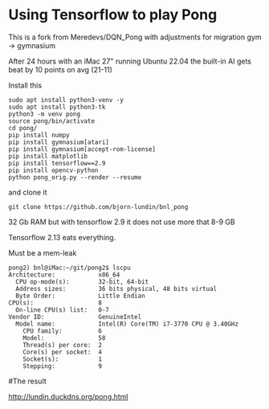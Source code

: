 Using Tensorflow to play Pong
=============================

This is a fork from Meredevs/DQN_Pong
with adjustments for migration gym -> gymnasium

After 24 hours with an iMac 27" running Ubuntu 22.04
the built-in AI gets beat by 10 points on avg (21-11)


Install this

    sudo apt install python3-venv -y
    sudo apt install python3-tk
    python3 -m venv pong
    source pong/bin/activate
    cd pong/
    pip install numpy
    pip install gymnasium[atari]
    pip install gymnasium[accept-rom-license]
    pip install matplotlib
    pip install tensorflow==2.9
    pip install opencv-python
    python pong_orig.py --render --resume

and clone it

    git clone https://github.com/bjorn-lundin/bnl_pong


32 Gb RAM but with tensorflow 2.9 it does not use more that 8-9 GB

Tensorflow 2.13 eats everything. 

Must be a mem-leak

    pong2) bnl@iMac:~/git/pong2$ lscpu
    Architecture:            x86_64
      CPU op-mode(s):        32-bit, 64-bit
      Address sizes:         36 bits physical, 48 bits virtual
      Byte Order:            Little Endian
    CPU(s):                  8
      On-line CPU(s) list:   0-7
    Vendor ID:               GenuineIntel
      Model name:            Intel(R) Core(TM) i7-3770 CPU @ 3.40GHz
        CPU family:          6
        Model:               58
        Thread(s) per core:  2
        Core(s) per socket:  4
        Socket(s):           1
        Stepping:            9

#The result

http://lundin.duckdns.org/pong.html


